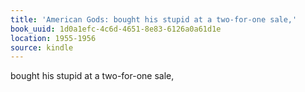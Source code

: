 ```yaml
---
title: 'American Gods: bought his stupid at a two-for-one sale,'
book_uuid: 1d0a1efc-4c6d-4651-8e83-6126a0a61d1e
location: 1955-1956
source: kindle
---
```


bought his stupid at a two-for-one sale,